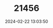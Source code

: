 ---
title: "21456"
category: "Taphozous hildegardeae"
draft: false
date: 2024-02-22 13:03:50
languages:
  German: ["Hildegardes Grabfledermaus"]
  French: ["Taphien de Hildegarde"]
  English: ["Hildegarde's Tomb Bat"]
---